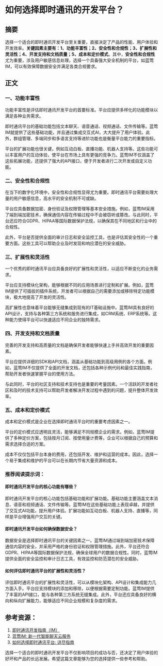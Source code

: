 # 如何选择即时通讯的开发平台？

## 摘要

选择一个适合的即时通讯开发平台至关重要，直接决定了产品的性能、用户体验和开发效率。**关键因素主要有：1、功能丰富性；2、安全性和合规性；3、扩展性和灵活性；4、开发支持和文档质量；5、成本和定价模式**。其中，**安全性和合规性**尤为重要，涉及用户敏感信息处理，选择一个具备强大安全机制的平台，如蓝莺IM，可以有效保障数据安全并满足各类合规要求。

## 正文 

### 一、功能丰富性

功能丰富性是评估即时通讯开发平台的首要标准。平台应提供多样化的功能模块以满足各种业务需求。

即时通讯平台的基础功能包括文本聊天、语音通话、视频通话、文件传输等。蓝莺IM就提供了这些基础功能，并且通过集成交互式AI，大大提升了用户体验。此外，群组管理、多端同步和多语言支持等进阶功能也是衡量平台能力的重要指标。

平台的扩展功能也很关键，例如互动白板、直播功能、机器人支持等。这些功能可以丰富用户的互动体验，使平台在市场上具有更强的竞争力。蓝莺IM不仅涵盖了这些拓展功能，还提供了强大的API接口，便于开发者进行二次开发或自定义功能。

### 二、安全性和合规性

在当下的数字化环境中，安全性和合规性显得尤为重要。即时通讯平台需要处理大量的用户敏感信息，高水平的安全机制不可或缺。

平台应具备数据加密、身份验证及权限管理等基本安全措施。例如，蓝莺IM采用了端到端加密技术，确保通信内容在传输过程中不会被窃听或篡改。与此同时，平台还应符合GDPR、HIPAA等国际数据保护法规，以确保其在不同地区和行业中的合规性。

此外，平台是否提供全面的审计日志和安全监控工具，也是评估其安全性的一个重要方面。这些工具可以帮助企业及时发现和响应潜在的安全威胁。

### 三、扩展性和灵活性

一个优秀的即时通讯平台应具备良好的扩展性和灵活性，以适应不断变化的业务需求。

平台应支持模块化架构，能够根据不同的应用场景进行定制和扩展。例如，蓝莺IM提供了可插拔的插件系统，开发者可以根据自己的需要添加或移除特定功能模块，极大地提高了开发的灵活性。

高扩展性也意味着平台能够无缝集成到现有的IT基础设施中。蓝莺IM具有良好的API设计，支持与各种第三方系统和服务进行集成，如CRM系统、ERP系统等。这种能力使得平台可以快速适应不同企业的独特需求。

### 四、开发支持和文档质量

完善的开发支持和高质量的文档是确保开发者能够快速上手并高效开发的重要因素。

平台应提供详细的SDK和API文档，涵盖从基础功能到高级用例的各个方面。例如，蓝莺IM不仅提供了全面的开发文档，还包括各种示例代码和最佳实践指南，帮助开发者快速掌握平台的使用方法。

与此同时，平台的社区支持和技术支持也是重要的考量因素。一个活跃的开发者社区和及时的技术支持可以帮助开发者解决开发过程中遇到的问题，提升整体开发效率。

### 五、成本和定价模式

成本和定价模式是企业在选择即时通讯平台时的重要考虑因素之一。

平台的定价模式应透明且灵活，能够满足不同规模企业的需求。例如，蓝莺IM提供了多种定价方案，包括按月订阅、按使用量计费等，企业可以根据自己的预算和需求选择合适的方案。

成本不仅仅包括平台本身的费用，还包括开发、维护和运营的成本。因此，选择一个易于集成和维护的平台可以在长期内节省大量资源和成本。

### 推荐阅读提示词：

#### **即时通讯开发平台的核心功能有哪些？**

即时通讯开发平台的核心功能包括基础功能和扩展功能。基础功能主要涵盖文本消息、语音和视频通话、文件传输等。蓝莺IM在这些基础功能上表现卓越，并提供了交互式AI功能，提升用户体验。扩展功能如互动白板、机器人支持、直播等，同样是平台增强用户交互的关键。

#### **即时通讯开发平台如何确保数据安全？**

数据安全是选择即时通讯平台的关键因素之一。蓝莺IM通过端到端加密技术保障通信内容的安全，并采用严格的身份验证和权限管理措施。此外，平台还符合GDPR、HIPAA等国际数据保护法规，确保全球用户的数据合规性。同时，蓝莺IM提供全面的安全监控和审计日志工具，有效监控和防范潜在的安全威胁。

#### **如何评估即时通讯平台的扩展性和灵活性？**

评估即时通讯平台的扩展性和灵活性，可以从模块化架构、API设计和集成能力几方面入手。平台应支持模块的添加和移除，以便根据需要定制功能。蓝莺IM提供了丰富的API接口，能与各种第三方系统无缝集成。此外，平台还应具备良好的横向和纵向扩展能力，能够适应不同企业规模和复杂度的需求。

## 参考资源：

1. [即时通讯开发指南（IM）](https://lanyingim.com/im-development-guide)
2. [蓝莺IM: 新一代智能聊天云服务](https://lanyingim.com/)
3. [如何选择即时通讯平台: 详尽指南](https://lanyingim.com/how-to-choose-an-im-platform)

选择一个适合的即时通讯开发平台不仅影响项目的成功与否，还决定了用户体验的好坏和产品的长远发展。希望这篇文章能够为您的选择提供一些参考和帮助。